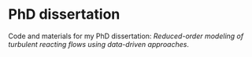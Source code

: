 # PhD dissertation

Code and materials for my PhD dissertation: *Reduced-order modeling of turbulent reacting flows using data-driven approaches*.
